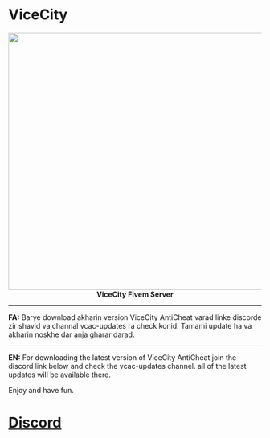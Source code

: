 # ViceCity
<p align="center"><img src="http://uupload.ir/files/clfm_vicecitygif.png" width="512" align="center"><br>
<strong>ViceCity Fivem Server</strong></p>

* * * 
<strong>FA:</strong>
Barye download akharin version ViceCity AntiCheat varad linke discorde zir shavid va channal vcac-updates ra check konid.
Tamami update ha va akharin noskhe dar anja gharar darad. 
* * * 
<strong>EN:</strong>
For downloading the latest version of ViceCity AntiCheat join the discord link below and check the vcac-updates channel. 
all of the latest updates will be available there. 

Enjoy and have fun.

# [Discord](https://discord.gg/2uZVJtf)
  
